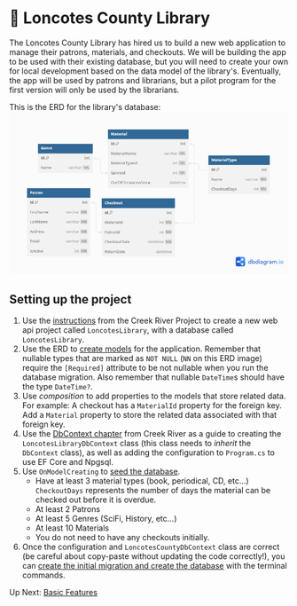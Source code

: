 # :book: Loncotes County Library

The Loncotes County Library has hired us to build a new web application to manage their patrons, materials, and checkouts. We will be building the app to be used with their existing database, but you will need to create your own for local development based on the data model of the library's. Eventually, the app will be used by patrons and librarians, but a pilot program for the first version will only be used by the librarians.

This is the ERD for the library's database:
![Loncotes ERD](../../assets/loncotes-erd.png)

## Setting up the project

1. Use the [instructions](./creek-river-setup.md#creating-the-project) from the Creek River Project to create a new web api project called `LoncotesLibrary`, with a database called `LoncotesLibrary`.
1. Use the ERD to [create models](./creek-river-setup.md#models) for the application. Remember that nullable types that are marked as `NOT NULL` (`NN` on this ERD image) require the `[Required]` attribute to be not nullable when you run the database migration. Also remember that nullable `DateTime`s should have the type `DateTime?`.
1. Use _composition_ to add properties to the models that store related data. For example: A checkout has a `MaterialId` property for the foreign key. Add a `Material` property to store the related data associated with that foreign key.
1. Use the [DbContext chapter](./creek-river-db-context.md) from Creek River as a guide to creating the `LoncotesLibraryDbContext` class (this class needs to _inherit_ the `DbContext` class), as well as adding the configuration to `Program.cs` to use EF Core and Npgsql.
1. Use `OnModelCreating` to [seed the database](./creek-river-db-context.md#seeding-the-database-with-data).
   - Have at least 3 material types (book, periodical, CD, etc...) `CheckoutDays` represents the number of days the material can be checked out before it is overdue.
   - At least 2 Patrons
   - At least 5 Genres (SciFi, History, etc...)
   - At least 10 Materials
   - You do not need to have any checkouts initially.
1. Once the configuration and `LoncotesCountyDbContext` class are correct (be careful about copy-paste without updating the code correctly!), you can [create the initial migration and create the database](./creek-river-db-context.md#creating-the-database) with the terminal commands.

Up Next: [Basic Features](./loncotes-basic-features.md)
